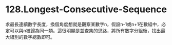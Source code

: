 # 128.Longest-Consecutive-Sequence

求最長連續數字長度，換個角度想就是觀察某數字n，假設n-1或n+1在數組中，必定可以與n被歸為同一類。這很明顯是並查集的思路，將所有數字分組後，找出最大組別的數字總數即可。
